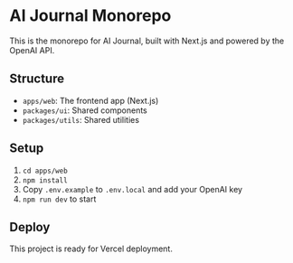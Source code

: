 # AI Journal Monorepo

This is the monorepo for AI Journal, built with Next.js and powered by the OpenAI API.

## Structure

- `apps/web`: The frontend app (Next.js)
- `packages/ui`: Shared components
- `packages/utils`: Shared utilities

## Setup

1. `cd apps/web`
2. `npm install`
3. Copy `.env.example` to `.env.local` and add your OpenAI key
4. `npm run dev` to start

## Deploy

This project is ready for Vercel deployment.
